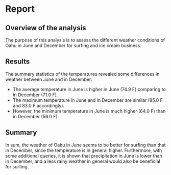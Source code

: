 # Report
## Overview of the analysis
The purpose of this analysis is to assess the different weather conditions of Oahu in June and December for surfing and ice cream business.
## Results
The summary statistics of the temperatures revealed some differences in weather between June and in December:
* The average temperature in June is higher in June (74.9 F) comparing to in December (71.0 F).
* The maximum temperature in June and in December are similar (85.0 F and 83.0 F accordingly).
* However, the minimum temperature in June is much higher (64.0 F) than in December (56.0 F)
## Summary
In sum, the weather of Oahu in June seems to be better for surfing than that in December, since the temperature is in general higher. Furthermore, with some additional queries, it is shown that precipitation in June is lower than in December, and a less rainy weather in general would also be beneficial for surfing.
